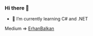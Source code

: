 ### Hi there 👋

- 🌱 I’m currently learning C# and .NET


Medium => [ErhanBalkan](https://medium.com/@erhannbalkann) 
